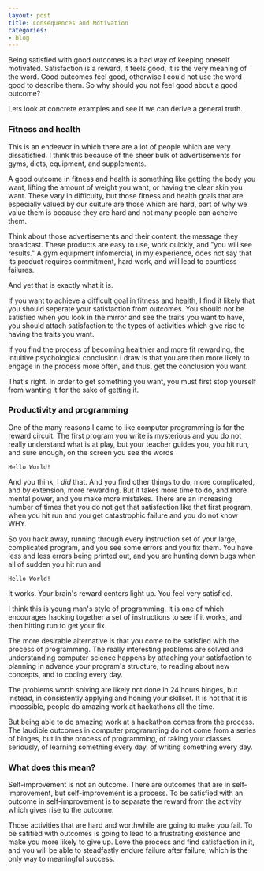 ```yaml
---
layout: post
title: Consequences and Motivation
categories:
- blog
---
```


Being satisfied with good outcomes is a bad way of keeping oneself motivated.
Satisfaction is a reward, it feels good, it is the very meaning of the word.
Good outcomes feel good, otherwise I could not use the word good to describe
them. So why should you not feel good about a good outcome?

Lets look at concrete examples and see if we can derive a general truth.

### Fitness and health

This is an endeavor in which there are a lot of people which are very
dissatisfied. I think this because of the sheer bulk of advertisements for
gyms, diets, equipment, and supplements.

A good outcome in fitness and health is something like getting the body you want, 
lifting the amount of weight you want, or having the clear skin you want.
These vary in difficulty, but those fitness and health goals that are 
especially valued by our culture are those which are hard, part of why
we value them is because they are hard and not many people can acheive them.

Think about those advertisements and their content, the message they broadcast.
These products are easy to use, work quickly, and "you will see results."
A gym equipment infomercial, in my experience, does not say that its product
requires commitment, hard work, and will lead to countless failures.

And yet that is exactly what it is.

If you want to achieve a difficult goal in fitness and health, I find it likely
that you should seperate your satisfaction from outcomes. You should not
be satisfied when you look in the mirror and see the traits you want to have,
you should attach satisfaction to the types of activities which give rise
to having the traits you want.

If you find the process of becoming healthier and more fit rewarding, the intuitive
psychological conclusion I draw is that you are then more likely to
engage in the process more often, and thus, get the conclusion you want.

That's right. In order to get something you want, you must first stop yourself
from wanting it for the sake of getting it.

### Productivity and programming

One of the many reasons I came to like computer programming is for the reward circuit.
The first program you write is mysterious and you do not really understand
what is at play, but your teacher guides you,
you hit run, and sure enough, on the screen you see the words

	Hello World!

And you think, I *did* that. And you find other things to do, more complicated,
and by extension, more rewarding. But it takes more time to do, and more 
mental power, and you make more mistakes. There are an increasing number
of times that you do not get that satisfaction like that first program,
when you hit run and you get catastrophic failure and you do not know WHY.

So you hack away, running through every instruction set of your large, complicated
program, and you see some errors and you fix them. You have less and less
errors being printed out, and you are hunting down bugs when all of sudden
you hit run and

	Hello World!

It works. Your brain's reward centers light up. You feel very satisfied.

I think this is young man's style of programming. It is one of which 
encourages hacking together a set of instructions to see if it works,
and then hitting run to get your fix. 

The more desirable alternative
is that you come to be satisfied with the process of programming.
The really interesting problems are solved and understanding computer
science happens by attaching your satisfaction to planning in
advance your program's structure, to reading about new concepts,
and to coding every day.

The problems worth solving are likely not done in 24 hours binges,
but instead, in consistently applying and honing your skillset.
It is not that it is impossible, people do amazing work at hackathons
all the time. 

But being able to do amazing work at a hackathon comes from the
process. The laudible outcomes in computer programming do not come
from a series of binges, but in the process of programming, of
taking your classes seriously, of learning something every day,
of writing something every day. 

### What does this mean?

Self-improvement is not an outcome. There are outcomes that are in self-improvement, 
but self-improvement is a process. 
To be satisfied with an outcome in self-improvement is to
separate the reward from the activity which gives rise to the outcome.

Those activities that are hard and worthwhile are going to make you fail.
To be satified with outcomes is going to lead to a frustrating existence
and make you more likely to give up. Love the process and find satisfaction
in it, and you will be able to steadfastly endure failure after failure,
which is the only way to meaningful success.


